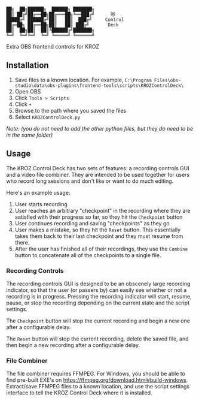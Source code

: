 ```
██╗  ██╗██████╗  ██████╗ ███████╗
██║ ██╔╝██╔══██╗██╔═══██╗╚══███╔╝      😻
█████╔╝ ██████╔╝██║   ██║  ███╔╝     Control
██╔═██╗ ██╔══██╗██║   ██║ ███╔╝       Deck
██║  ██╗██║  ██║╚██████╔╝███████╗
╚═╝  ╚═╝╚═╝  ╚═╝ ╚═════╝ ╚══════╝
```

Extra OBS frontend controls for KROZ

## Installation
1. Save files to a known location. For example, `C:\Program Files\obs-studio\data\obs-plugins\frontend-tools\scripts\KROZControlDeck\`
2. Open OBS
3. Click `Tools > Scripts`
4. Click `+`
5. Browse to the path where you saved the files
6. Select `KROZControlDeck.py`

*Note: (you do not need to add the other python files, but they do need to be in the same folder)*

## Usage
The KROZ Control Deck has two sets of features: a recording controls GUI and a video file combiner. They are intended to be used together for users who record long sessions and don't like or want to do much editing.

Here's an example usage:
1. User starts recording
2. User reaches an arbitrary "checkpoint" in the recording where they are satisfied with their progress so far, so they hit the `Checkpoint` button
3. User continues recording and saving "checkpoints" as they go
4. User makes a mistake, so they hit the `Reset` button. This essentially takes them back to their last checkpoint and they must resume from there.
5. After the user has finished all of their recordings, they use the `Combine` button to concatenate all of the checkpoints to a single file.

### Recording Controls
The recording controls GUI is designed to be an obscenely large recording indicator, so that the user (or passers by) can easily see whether or not a recording is in progress. Pressing the recording indicator will start, resume, pause, or stop the recording depending on the current state and the script settings.

The `Checkpoint` button will stop the current recording and begin a new one after a configurable delay.

The `Reset` button will stop the current recording, delete the saved file, and then begin a new recording after a configurable delay.


### File Combiner
The file combiner requires FFMPEG. For Windows, you should be able to find pre-built EXE's on https://ffmpeg.org/download.html#build-windows. Extract/save FFMPEG files to a known location, and use the script settings interface to tell the KROZ Control Deck where it is installed.


